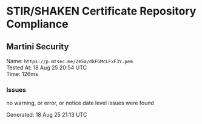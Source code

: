 # STIR/SHAKEN Certificate Repository Compliance

## Martini Security

Name: `https://p.mtsec.me/2e5a/dkFGMcLFxF3Y.pem`\
Tested At: 18 Aug 25 20:54 UTC\
Time: 126ms

### Issues

no warning, or error, or notice date level issues were found

Generated: 18 Aug 25 21:13 UTC